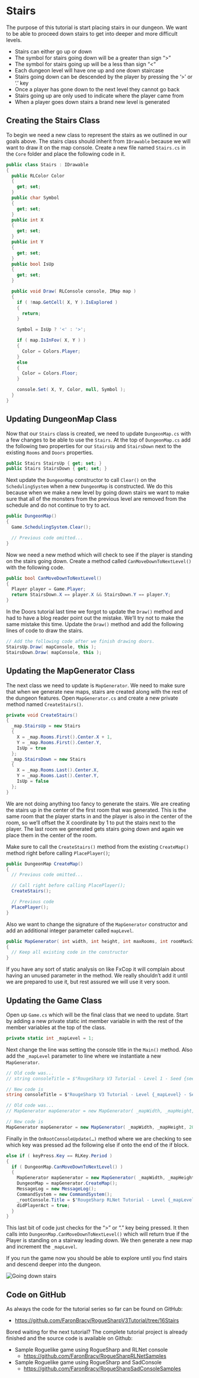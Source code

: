 # Stairs

The purpose of this tutorial is start placing stairs in our dungeon. We want to be able to proceed down stairs to get into deeper and more difficult levels.

* Stairs can either go up or down
* The symbol for stairs going down will be a greater than sign “>”
* The symbol for stairs going up will be a less than sign “<“
* Each dungeon level will have one up and one down staircase
* Stairs going down can be descended by the player by pressing the ‘>’ or ‘.’ key
* Once a player has gone down to the next level they cannot go back
* Stairs going up are only used to indicate where the player came from
* When a player goes down stairs a brand new level is generated

## Creating the Stairs Class

To begin we need a new class to represent the stairs as we outlined in our goals above. The stairs class should inherit from `IDrawable` because we will want to draw it on the map console. Create a new file named `Stairs.cs` in the `Core` folder and place the following code in it.

```cs
public class Stairs : IDrawable
{
  public RLColor Color
  {
    get; set;
  }
  public char Symbol
  {
    get; set;
  }
  public int X
  {
    get; set;
  }
  public int Y
  {
    get; set;
  }
  public bool IsUp
  {
    get; set;
  }

  public void Draw( RLConsole console, IMap map )
  {
    if ( !map.GetCell( X, Y ).IsExplored )
    {
      return;
    }

    Symbol = IsUp ? '<' : '>';

    if ( map.IsInFov( X, Y ) )
    {
      Color = Colors.Player;
    }
    else
    {
      Color = Colors.Floor;
    }

    console.Set( X, Y, Color, null, Symbol );
  }
}
```

## Updating DungeonMap Class

Now that our `Stairs` class is created, we need to update `DungeonMap.cs` with a few changes to be able to use the `Stairs`. At the top of `DungeonMap.cs` add the following two properties for our `StairsUp` and `StairsDown` next to the existing `Rooms` and `Doors` properties.

```cs
public Stairs StairsUp { get; set; }
public Stairs StairsDown { get; set; }
```

Next update the `DungeonMap` constructor to call `Clear()` on the `SchedulingSystem` when a new `DungeonMap` is constructed. We do this because when we make a new level by going down stairs we want to make sure that all of the monsters from the previous level are removed from the schedule and do not continue to try to act.

```cs
public DungeonMap()
{
  Game.SchedulingSystem.Clear();

  // Previous code omitted...
}
```

Now we need a new method which will check to see if the player is standing on the stairs going down. Create a method called `CanMoveDownToNextLevel()` with the following code.

```cs
public bool CanMoveDownToNextLevel()
{
  Player player = Game.Player;
  return StairsDown.X == player.X && StairsDown.Y == player.Y;
}
```

In the Doors tutorial last time we forgot to update the `Draw()` method and had to have a blog reader point out the mistake. We’ll try not to make the same mistake this time. Update the `Draw()` method and add the following lines of code to draw the stairs.

```cs
// Add the following code after we finish drawing doors.
StairsUp.Draw( mapConsole, this );
StairsDown.Draw( mapConsole, this );
```

## Updating the MapGenerator Class

The next class we need to update is `MapGenerator`. We need to make sure that when we generate new maps, stairs are created along with the rest of the dungeon features. Open `MapGenerator.cs` and create a new private method named `CreateStairs()`.

```cs
private void CreateStairs()
{
  _map.StairsUp = new Stairs
  {
    X = _map.Rooms.First().Center.X + 1,
    Y = _map.Rooms.First().Center.Y,
    IsUp = true
  };
  _map.StairsDown = new Stairs
  {
    X = _map.Rooms.Last().Center.X,
    Y = _map.Rooms.Last().Center.Y,
    IsUp = false
  };
}
```

We are not doing anything too fancy to generate the stairs. We are creating the stairs up in the center of the first room that was generated. This is the same room that the player starts in and the player is also in the center of the room, so we’ll offset the X coordinate by 1 to put the stairs next to the player. The last room we generated gets stairs going down and again we place them in the center of the room.

Make sure to call the `CreateStairs()` method from the existing `CreateMap()` method right before calling `PlacePlayer()`;

```cs
public DungeonMap CreateMap()
{
  // Previous code omitted...

  // Call right before calling PlacePlayer();
  CreateStairs();

  // Previous code
  PlacePlayer();
}
```

Also we want to change the signature of the `MapGenerator` constructor and add an additional integer parameter called `mapLevel`.

```cs
public MapGenerator( int width, int height, int maxRooms, int roomMaxSize, int roomMinSize, int mapLevel )
{
  // Keep all existing code in the constructor
}
```

If you have any sort of static analysis on like FxCop it will complain about having an unused parameter in the method. We really shouldn’t add it until we are prepared to use it, but rest assured we will use it very soon.

## Updating the Game Class

Open up `Game.cs` which will be the final class that we need to update. Start by adding a new private static int member variable in with the rest of the member variables at the top of the class.

```cs
private static int _mapLevel = 1;
```

Next change the line was setting the console title in the `Main()` method. Also add the `_mapLevel` parameter to line where we instantiate a new `MapGenerator`.

```cs
// Old code was...
// string consoleTitle = $"RougeSharp V3 Tutorial - Level 1 - Seed {seed}";

// New code is
string consoleTitle = $"RougeSharp V3 Tutorial - Level {_mapLevel} - Seed {seed}";

// Old code was...
// MapGenerator mapGenerator = new MapGenerator( _mapWidth, _mapHeight, 20, 13, 7 );

// New code is
MapGenerator mapGenerator = new MapGenerator( _mapWidth, _mapHeight, 20, 13, 7, _mapLevel );
```

Finally in the `OnRootConsoleUpdate(…)` method where we are checking to see which key was pressed ad the following else if onto the end of the if block.

```cs
else if ( keyPress.Key == RLKey.Period )
{
  if ( DungeonMap.CanMoveDownToNextLevel() )
  {
    MapGenerator mapGenerator = new MapGenerator( _mapWidth, _mapHeight, 20, 13, 7, ++_mapLevel );
    DungeonMap = mapGenerator.CreateMap();
    MessageLog = new MessageLog();
    CommandSystem = new CommandSystem();
    _rootConsole.Title = $"RougeSharp RLNet Tutorial - Level {_mapLevel}";
    didPlayerAct = true;
  }
}
```

This last bit of code just checks for the “>” or “.” key being pressed. It then calls into `DungeonMap.CanMoveDownToNextLevel()` which will return true if the Player is standing on a stairway leading down. We then generate a new map and increment the `_mapLevel`.

If you run the game now you should be able to explore until you find stairs and descend deeper into the dungeon.

![Going down stairs](../images/V3Tutorial/18_stairs.gif "Animation demonstraiting going down stairs in-game")

## Code on GitHub

As always the code for the tutorial series so far can be found on GitHub:

* <https://github.com/FaronBracy/RogueSharpV3Tutorial/tree/16Stairs>

Bored waiting for the next tutorial? The complete tutorial project is already finished and the source code is available on Github:

* Sample Roguelike game using RogueSharp and RLNet console
  * <https://github.com/FaronBracy/RogueSharpRLNetSamples>
* Sample Roguelike game using RogueSharp and SadConsole
  * <https://github.com/FaronBracy/RogueSharpSadConsoleSamples>

